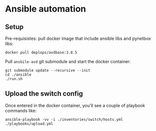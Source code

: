 # Ansible automation

## Setup

Pre-requisistes: pull docker image that include ansible libs and
pynetbox libs:

```
docker pull deplops/avdbase:3.8.5
```

Pull `ansbile-avd` git submodule and start the docker container:

```
git submodule update --recursive --init
cd ./ansible
./run.sh
```

## Upload the switch config

Once entered in the docker container, you'll see a couple of playbook
commands like:

```
ansible-playbook -vv -i ./inventories/switch/hosts.yml ./playbooks/upload.yml
```
